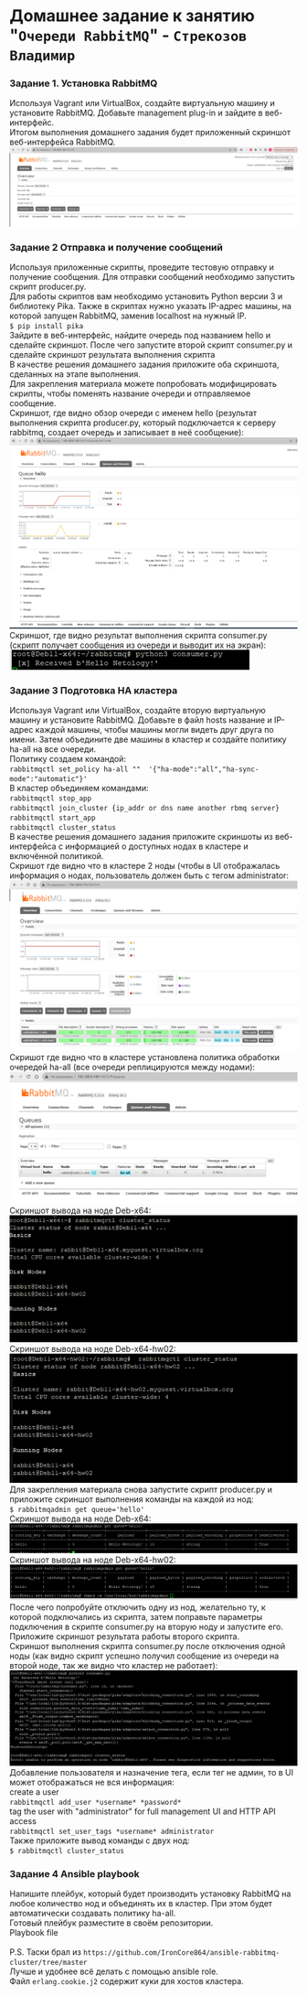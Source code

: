 # Домашнее задание к занятию "`Очереди RabbitMQ`" - `Стрекозов Владимир`

### Задание 1. Установка RabbitMQ  
Используя Vagrant или VirtualBox, создайте виртуальную машину и установите RabbitMQ. Добавьте management plug-in и зайдите в веб-интерфейс.  
Итогом выполнения домашнего задания будет приложенный скриншот веб-интерфейса RabbitMQ.  
![](https://github.com/Svalker1989/rabbitmq/blob/main/Z1.PNG)  

### Задание 2 Отправка и получение сообщений  
Используя приложенные скрипты, проведите тестовую отправку и получение сообщения. Для отправки сообщений необходимо запустить скрипт producer.py.  
Для работы скриптов вам необходимо установить Python версии 3 и библиотеку Pika. Также в скриптах нужно указать IP-адрес машины, на которой запущен RabbitMQ, заменив localhost на нужный IP.  
`$ pip install pika`  
Зайдите в веб-интерфейс, найдите очередь под названием hello и сделайте скриншот. После чего запустите второй скрипт consumer.py и сделайте скриншот результата выполнения скрипта  
В качестве решения домашнего задания приложите оба скриншота, сделанных на этапе выполнения.  
Для закрепления материала можете попробовать модифицировать скрипты, чтобы поменять название очереди и отправляемое сообщение.  
Скриншот, где видно обзор очереди с именем hello (результат выполнения скрипта producer.py, который подключается к серверу rabbitmq, создает очередь и записывает в неё сообщение):  
![](https://github.com/Svalker1989/rabbitmq/blob/main/Z2_1.PNG)  
Скриншот, где видно результат выполнения скрипта consumer.py (скрипт получает сообщения из очереди и выводит их на экран):  
![](https://github.com/Svalker1989/rabbitmq/blob/main/Z2_2.PNG)  

### Задание 3 Подготовка HA кластера  
Используя Vagrant или VirtualBox, создайте вторую виртуальную машину и установите RabbitMQ. Добавьте в файл hosts название и IP-адрес каждой машины, чтобы машины могли видеть друг друга по имени. 
Затем объедините две машины в кластер и создайте политику ha-all на все очереди.  
Политику создаем командой:  
`rabbitmqctl set_policy ha-all ""  '{"ha-mode":"all","ha-sync-mode":"automatic"}'`  
В кластер объединяем командами:  
`rabbitmqctl stop_app`  
`rabbitmqctl join_cluster {ip_addr or dns name another rbmq server}`  
`rabbitmqctl start_app`  
`rabbitmqctl cluster_status`  
В качестве решения домашнего задания приложите скриншоты из веб-интерфейса с информацией о доступных нодах в кластере и включённой политикой.  
Скришот где видно что в кластере 2 ноды (чтобы в UI отображалась информация о нодах, пользователь должен быть с тегом administrator:  
![](https://github.com/Svalker1989/rabbitmq/blob/main/Z3_1.PNG)  
Скришот где видно что в кластере установлена политика обработки очередей ha-all (все очереди реплицируются между нодами):  
![](https://github.com/Svalker1989/rabbitmq/blob/main/Z3_2.PNG)  
Скриншот вывода на ноде Deb-x64:  
![](https://github.com/Svalker1989/rabbitmq/blob/main/Z3_3.PNG)  
Скриншот вывода на ноде Deb-x64-hw02:  
![](https://github.com/Svalker1989/rabbitmq/blob/main/Z3_4.PNG)  
Для закрепления материала снова запустите скрипт producer.py и приложите скриншот выполнения команды на каждой из нод:  
`$ rabbitmqadmin get queue='hello'`  
Скриншот вывода на ноде Deb-x64:  
![](https://github.com/Svalker1989/rabbitmq/blob/main/Z3_5.PNG)  
Скриншот вывода на ноде Deb-x64-hw02:  
![](https://github.com/Svalker1989/rabbitmq/blob/main/Z3_6.PNG) 
После чего попробуйте отключить одну из нод, желательно ту, к которой подключались из скрипта, затем поправьте параметры подключения в скрипте consumer.py на вторую ноду и запустите его.  
Приложите скриншот результата работы второго скрипта.  
Скриншот выполнения скрипта consumer.py после отключения одной ноды (как видно скрипт успешно получил сообщение из очереди на второй ноде, так же видно что кластер не работает):  
![](https://github.com/Svalker1989/rabbitmq/blob/main/Z3_7.PNG)   
Добавление пользователя и назначение тега, если тег не админ, то в UI может отображаться не вся информация:  
create a user  
`rabbitmqctl add_user *username* *password*`  
tag the user with "administrator" for full management UI and HTTP API access  
`rabbitmqctl set_user_tags *username* administrator`  
Также приложите вывод команды с двух нод:  
`$ rabbitmqctl cluster_status`  
### Задание 4 Ansible playbook  
Напишите плейбук, который будет производить установку RabbitMQ на любое количество нод и объединять их в кластер. При этом будет автоматически создавать политику ha-all.  
Готовый плейбук разместите в своём репозитории.  
Playbook file  
[](https://github.com/Svalker1989/rabbitmq/blob/main/rab_playbook.yml)  
P.S. Таски брал из `https://github.com/IronCore864/ansible-rabbitmq-cluster/tree/master`  
Лучше и удобнее всё делать с помощью ansible role.  
Файл `erlang.cookie.j2` содержит куки для хостов кластера.  
